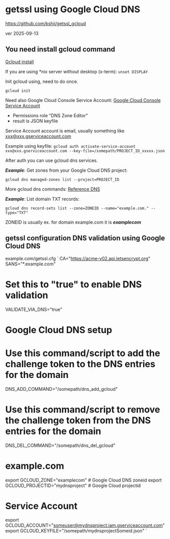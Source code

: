 # getssl using Google Cloud DNS

https://github.com/kshji/getssl_gcloud

ver 2025-09-13

## You need install gcloud command
[Gcloud install](gle.com/sdk/docs/install)

If you are using *nix server without desktop (x-term):
`
     unset DISPLAY
`

Init gcloud using, need to do once.

`
gcloud init
`

Need also Google Cloud Console Service Account:
[Google Cloud Console Service Account](https://console.cloud.google.com/projectselector2/iam-admin/serviceaccounts )
*  Permissions role "DNS Zone Editor"
*  result is JSON keyfile

Service Account  account is email, usually something like  xxx@xxx.gserviceaccount.com

Example using keyfile:
`
gcloud auth activate-service-account xxx@xxx.gserviceaccount.com --key-file=/somepath/PROJECT_ID_xxxxx.json
`

After auth you can use gcloud dns services.

***Example***: Get zones from your Google Cloud DNS project:

`gcloud dns managed-zones list --project=PROJECT_ID`

More gcloud dns commands: [Reference DNS](https://google.com/sdk/gcloud/reference/dns)

***Example***: List domain TXT records:

`gcloud dns record-sets list --zone=ZONEID --name="example.com." --type="TXT" `

ZONEID is usually ex. for domain example.com it is ***examplecom***

## getssl configuration DNS validation using Google Cloud DNS

example.com/getssl.cfg
`
CA="https://acme-v02.api.letsencrypt.org"
SANS="*.example.com"
# Set this to "true" to enable DNS validation
VALIDATE_VIA_DNS="true"             
# Google Cloud DNS setup
#  Use this command/script to add the challenge token to the DNS entries for the domain
DNS_ADD_COMMAND="/somepath/dns_add_gcloud"              
# Use this command/script to remove the challenge token from the DNS entries for the domain
DNS_DEL_COMMAND="/somepath/dns_del_gcloud"              
   
# example.com
export GCLOUD_ZONE="examplecom"          # Google Cloud DNS zoneid
export GCLOUD_PROJECTID="mydnsproject"   # Google Cloud projectid
# Service Account
export GCLOUD_ACCOUNT="someuser@mydnsproject.iam.gserviceaccount.com"  
export GCLOUD_KEYFILE="/somepath/mydnsprojectSomeid.json"
`

